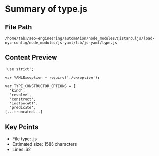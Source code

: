 # Summary of type.js
  
## File Path
`/home/tabs/seo-engineering/automation/node_modules/@istanbuljs/load-nyc-config/node_modules/js-yaml/lib/js-yaml/type.js`

## Content Preview
```
'use strict';

var YAMLException = require('./exception');

var TYPE_CONSTRUCTOR_OPTIONS = [
  'kind',
  'resolve',
  'construct',
  'instanceOf',
  'predicate',
[...truncated...]
```

## Key Points
- File type: .js
- Estimated size: 1586 characters
- Lines: 62
